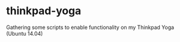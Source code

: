 thinkpad-yoga
=============

Gathering some scripts to enable functionality on my Thinkpad Yoga (Ubuntu 14.04)
